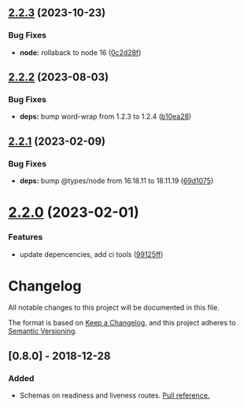 ## [2.2.3](https://github.com/ducktors/arecibo/compare/v2.2.2...v2.2.3) (2023-10-23)


### Bug Fixes

* **node:** rollaback to node 16 ([0c2d28f](https://github.com/ducktors/arecibo/commit/0c2d28fc4745bb470bea98c09029b5ac01116c4b))

## [2.2.2](https://github.com/ducktors/arecibo/compare/v2.2.1...v2.2.2) (2023-08-03)


### Bug Fixes

* **deps:** bump word-wrap from 1.2.3 to 1.2.4 ([b10ea28](https://github.com/ducktors/arecibo/commit/b10ea286cfea7a1d5d0fa8be5da91d336e563740))

## [2.2.1](https://github.com/ducktors/arecibo/compare/v2.2.0...v2.2.1) (2023-02-09)


### Bug Fixes

* **deps:** bump @types/node from 16.18.11 to 18.11.19 ([69d1075](https://github.com/ducktors/arecibo/commit/69d1075a8e756a8bc917a3d79b5890b7114446ba))

# [2.2.0](https://github.com/ducktors/arecibo/compare/v2.1.1...v2.2.0) (2023-02-01)


### Features

* update depencencies, add ci tools ([99125ff](https://github.com/ducktors/arecibo/commit/99125ff4370a0ceb1beafbef53b2e1e15b997731))

# Changelog
All notable changes to this project will be documented in this file.

The format is based on [Keep a Changelog](https://keepachangelog.com/en/1.0.0/),
and this project adheres to [Semantic Versioning](https://semver.org/spec/v2.0.0.html).

## [0.8.0] - 2018-12-28
### Added
- Schemas on readiness and liveness routes. [Pull reference.](https://github.com/ducktors/arecibo/pull/3)
